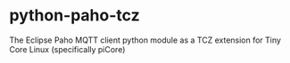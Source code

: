 python-paho-tcz
===============

The Eclipse Paho MQTT client python module as a TCZ extension for Tiny Core Linux (specifically piCore)
